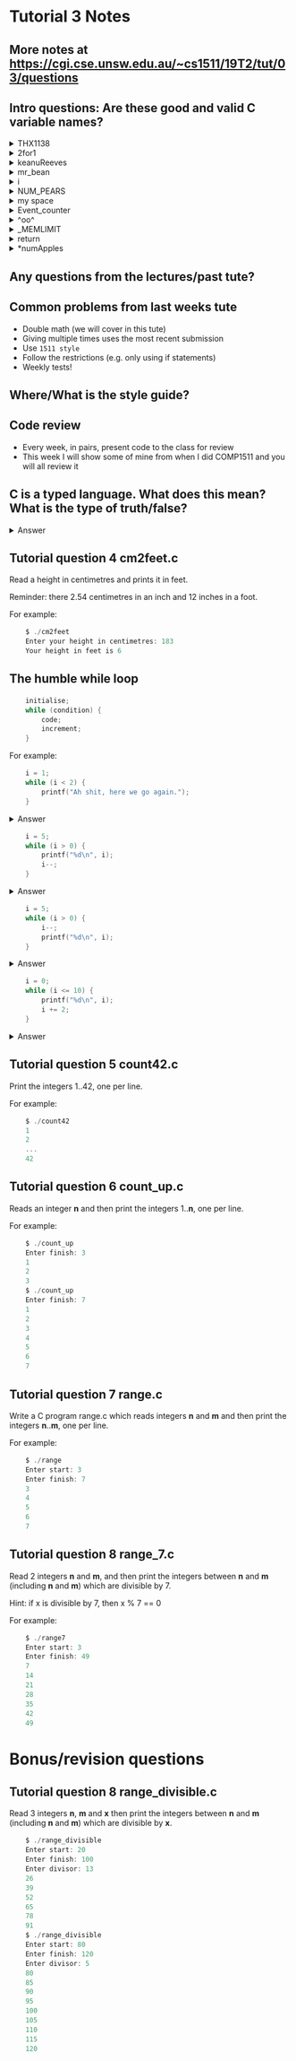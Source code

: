 # Tutorial 3 Notes

## More notes at https://cgi.cse.unsw.edu.au/~cs1511/19T2/tut/03/questions

## Intro questions: Are these good and valid C variable names?

<details>
<summary>THX1138</summary>

### Not descriptive and either snake_case or camelCase but valid
</details>

<details>
<summary>2for1</summary>

### Possibly good but not valid as it starts with a number.
</details>

<details>
<summary>keanuReeves</summary>

### Good if the variable stores something to do with Keanu Reeves (also example of camelCase) and valid.
</details>

<details>
<summary>mr_bean</summary>

### Good if the variable stores something to do with Mr Bean (also example of snake_case) and valid.
</details>

<details>
<summary>i</summary>

### Good for a simple incrementer in a while loop but try and use a contextual variable e.g. if you have an array of all primes call the counter primeIndex or currentPrime.
</details>

<details>
<summary>NUM_PEARS</summary>

### Does not follow snake_case or camelCase this is in fact SHOUTY SNAKE_CASE - generally used for #defines.
</details>

<details>
<summary>my space</summary>

### Good if variable has something to do with My Space but not valid as it contains a space.
</details>

<details>
<summary>Event_counter</summary>

### Starts with capital so not really good style
</details>

<details>
<summary>^oo^</summary>

### Not descriptive and not valid as ^ cannot occur anywhere in a variable name.
</details>

<details>
<summary>_MEMLIMIT</summary>

### Does not adhere to a naming convention for variables (snake_case or camelCase) partially valid, the complier will allow it but it may override a system variable called _MEMLIMIT.
</details>

<details>
<summary>return</summary>

### Not valid as return is a keyword along with many others we have seen e.g. void, if, and more.
</details>

<details>
<summary>*numApples</summary>

### Trick question: Syntactically correct but sematically incorrect (c will accept it but it does not do what we expect, it creates a pointer).
</details>

## Any questions from the lectures/past tute?

## Common problems from last weeks tute

* Double math (we will cover in this tute)
* Giving multiple times uses the most recent submission
* Use ```1511 style```
* Follow the restrictions (e.g. only using if statements) 
* Weekly tests!

## Where/What is the style guide?

## Code review

* Every week, in pairs, present code to the class for review
* This week I will show some of mine from when I did COMP1511 and you will all review it


## C is a typed language. What does this mean? What is the type of truth/false?

<details>
<summary>Answer</summary>

It means each variable has an associated type and thus size. Different operations work on different types.

For example int, double (dont use ~~float~~), boolean??, ~~string~~, ~~char~~, ~~pointer~~, ~~array~~, ~~struct~~. We will cover most of these types in the future, one quick and important question though is:

What values are true and false? How could we test this?

</details>

## Tutorial question 4 cm2feet.c

Read a height in centimetres and prints it in feet.

Reminder: there 2.54 centimetres in an inch and 12 inches in a foot.

For example:

```c
    $ ./cm2feet
    Enter your height in centimetres: 183
    Your height in feet is 6
```

## The humble while loop

```c
    initialise;
    while (condition) {
        code;
        increment;
    }
```

For example:

```c
    i = 1;
    while (i < 2) {
        printf("Ah shit, here we go again.");
    }
```
<details>
<summary> Answer </summary>

![Ah shit here we go again](images/awshit.jpg)
</details>

```c
    i = 5;
    while (i > 0) {
        printf("%d\n", i);
        i--;
    }
```
<details>
<summary> Answer </summary>

```c
    5
    4
    3
    2
    1
```
</details>

```c
    i = 5;
    while (i > 0) {
        i--;
        printf("%d\n", i);
    }
```
<details>
<summary> Answer </summary>

```c
    4
    3
    2
    1
    0
```
</details>

```c
    i = 0;
    while (i <= 10) {
        printf("%d\n", i);
        i += 2;
    }
```
<details>
<summary> Answer </summary>

```c
    0
    2
    4
    6
    8
    10
```
</details>

## Tutorial question 5 count42.c

Print the integers 1..42, one per line. 

For example:

```c
    $ ./count42
    1
    2
    ...
    42
```

## Tutorial question 6 count_up.c 

Reads an integer **n** and then print the integers 1..**n**, one per line. 

For example:

```c
    $ ./count_up
    Enter finish: 3
    1
    2
    3
    $ ./count_up
    Enter finish: 7
    1
    2
    3
    4
    5
    6
    7
```

## Tutorial question 7 range.c 

Write a C program range.c which reads integers **n** and **m** and then print the integers **n**..**m**, one per line.

For example:

```c
    $ ./range
    Enter start: 3
    Enter finish: 7
    3
    4
    5
    6
    7
```


## Tutorial question 8 range_7.c

Read 2 integers **n** and **m**, and then print the integers between **n** and **m** (including **n** and **m**) which are divisible by 7.

Hint: if x is divisible by 7, then x % 7 == 0

For example:

```c
    $ ./range7
    Enter start: 3
    Enter finish: 49
    7
    14
    21
    28
    35
    42
    49
```

# Bonus/revision questions

## Tutorial question 8 range_divisible.c

Read 3 integers **n**, **m** and **x** then print the integers between **n** and **m** (including **n** and **m**) which are divisible by **x**.

```c
    $ ./range_divisible
    Enter start: 20
    Enter finish: 100
    Enter divisor: 13
    26
    39
    52
    65
    78
    91
    $ ./range_divisible
    Enter start: 80
    Enter finish: 120
    Enter divisor: 5
    80
    85
    90
    95
    100
    105
    110
    115
    120
```
